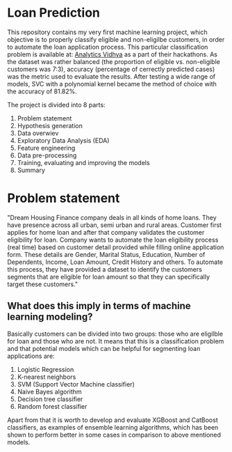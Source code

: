 # Loan Prediction
This repository contains my very first machine learning project, which objective is to properly classify eligible and non-eligilbe customers, in order to automate the loan application process. This particular classification problem is available at: [Analytics Vidhya](https://datahack.analyticsvidhya.com/contest/practice-problem-loan-prediction-iii/) as a part of their hackathons. As the dataset was rather balanced (the proportion of eligible vs. non-eligible customers was 7:3), accuracy (percentage of cerrectly predicted cases) was the metric used to evaluate the results. After testing a wide range of models, SVC with a polynomial kernel became the method of choice with the accuracy of 81.82%.

The project is divided into 8 parts:
1. Problem statement
2. Hypothesis generation
3. Data overwiev
4. Exploratory Data Analysis (EDA)
5. Feature engineering
6. Data pre-processing
7. Training, evaluating and improving the models
8. Summary

# Problem statement
"Dream Housing Finance company deals in all kinds of home loans. They have presence across all urban, semi urban and rural areas. Customer      first applies for home loan and after that company validates the customer eligibility for loan.
Company wants to automate the loan eligibility process (real time) based on customer detail provided while filling online application form. These details are Gender, Marital Status, Education, Number of Dependents, Income, Loan Amount, Credit History and others. To automate this process, they have provided a dataset to identify the customers segments that are eligible for loan amount so that they can specifically target these customers."

## What does this imply in terms of machine learning modeling?
Basically customers can be divided into two groups: those who are eligilble for loan and those who are not. It means that this is a classification problem and that potential models which can be helpful for segmenting loan applications are:
1. Logistic Regression
2. K-nearest neighbors
3. SVM (Support Vector Machine classifier)
4. Naive Bayes algorithm
5. Decision tree classifier
6. Random forest classifier

Apart from that it is worth to develop and evaluate XGBoost and CatBoost classifiers, as examples of ensemble learning algorithms, which has been shown to perform better in some cases in comparison to above mentioned models.

